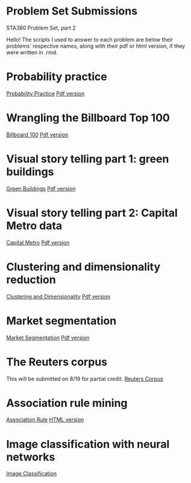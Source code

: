 # Problem Set Submissions
STA380 Problem Set, part 2

Hello! The scripts I used to answer to each problem are below their problems' respective names, along with their pdf or html version, if they were written in .rmd. 

# Probability practice
[Probability Practice](<https://github.com/JasonAntal/ProblemSetSubmission/blob/main/MarketSegmentation.Rmd>) 
[Pdf version](<https://github.com/JasonAntal/ProblemSetSubmission/blob/main/Probability_practice.pdf>) 

# Wrangling the Billboard Top 100
[Billboard 100](<https://github.com/JasonAntal/ProblemSetSubmission/blob/main/Billboard100.Rmd>) 
[Pdf version](<https://github.com/JasonAntal/ProblemSetSubmission/blob/main/Billboard100.pdf>)

# Visual story telling part 1: green buildings
[Green Buildings](<https://github.com/JasonAntal/ProblemSetSubmission/blob/main/GreenBuildings.Rmd>) 
[Pdf version](<https://github.com/JasonAntal/ProblemSetSubmission/blob/main/GreenBuildings.pdf>)

# Visual story telling part 2: Capital Metro data
[Capital Metro](<https://github.com/JasonAntal/ProblemSetSubmission/blob/main/CapitalMetro.Rmd>) 
[Pdf version](<https://github.com/JasonAntal/ProblemSetSubmission/blob/main/CapitalMetro.pdf>)

# Clustering and dimensionality reduction
[Clustering and Dimensionality](<https://github.com/JasonAntal/ProblemSetSubmission/blob/main/ClusteringAndDimensionality.Rmd>) 
[Pdf version](<https://github.com/JasonAntal/ProblemSetSubmission/blob/main/ClusteringAndDimensionality.pdf>)

# Market segmentation
[Market Segmentation](<https://github.com/JasonAntal/ProblemSetSubmission/blob/main/MarketSegmentation.Rmd>) 
[Pdf version](<https://github.com/JasonAntal/ProblemSetSubmission/blob/main/MarketSegmentation.pdf>)

# The Reuters corpus
This will be submitted on 8/19 for partial credit.
[Reuters Corpus](<https://github.com/JasonAntal/ProblemSetSubmission/blob/main/Reuters.Rmd123>) 

# Association rule mining
[Association Rule](<https://github.com/JasonAntal/ProblemSetSubmission/blob/main/AssociationRule.Rmd>) 
[HTML version](<https://github.com/JasonAntal/ProblemSetSubmission/blob/main/AssociationRule.html>)

# Image classification with neural networks
[Image Classification](<https://github.com/JasonAntal/ProblemSetSubmission/blob/main/ImageClassification.ipynb>) 
